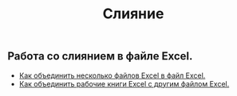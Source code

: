 ﻿---
title: Слияние
second_title: Aspose.Cells Cloud Documen
type: docs
url: /ru/merge/
keywords: Working with merger on an Excel file
description: Aspose.Cells Cloud REST API поддерживает работу со слиянием в файле Excel. SDK поддерживает различные языки разработки. К ним относятся Android, C#, Go, Java, NodeJS, Perl, PHP, Python, Ruby и swift.
weight: 32
---
## Работа со слиянием в файле Excel.

- [Как объединить несколько файлов Excel в файл Excel.](/cells/ru/merge/multi-files/)
- [Как объединить рабочие книги Excel с другим файлом Excel.](/cells/ru/workbook/merge/)

